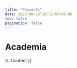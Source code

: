 ```yaml
---
title: "Projects"
date: 2022-08-28T18:32:03+01:00
toc: false
pagination: false
---
```


# Academia

<p>{{ .Content }}</p>
